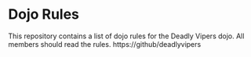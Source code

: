 Dojo Rules
==========

This repository contains a list of dojo rules for the Deadly Vipers dojo.
All members should read the rules.
https://github/deadlyvipers


